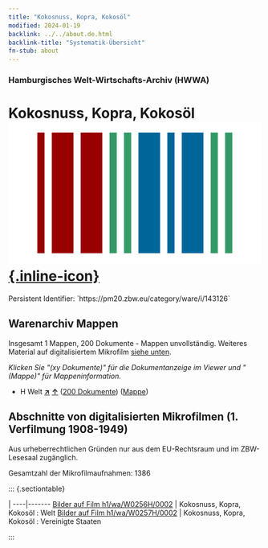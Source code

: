 ```yaml
---
title: "Kokosnuss, Kopra, Kokosöl"
modified: 2024-01-19
backlink: ../../about.de.html
backlink-title: "Systematik-Übersicht"
fn-stub: about
---
```


### Hamburgisches Welt-Wirtschafts-Archiv (HWWA)

# Kokosnuss, Kopra, Kokosöl &#160; [![Wikidata](/images/Wikidata-logo.svg "Wikidata"){.inline-icon}](http://www.wikidata.org/entity/Q3342808)

<div class="hint">Persistent Identifier: `https://pm20.zbw.eu/category/ware/i/143126`</div>







## Warenarchiv Mappen






Insgesamt 1 Mappen, 200 Dokumente - Mappen unvollständig. Weiteres Material auf digitalisiertem Mikrofilm [siehe unten](#filmsections).

_Klicken Sie "(xy Dokumente)" für die Dokumentanzeige im Viewer und "(Mappe)" für Mappeninformation._



- H Welt [**&nearr;**](../../../geo/i/141728/about.de.html "Welt (alle Mappen)") [**&uarr;**](../../../geo/about.de.html#H "Ländersystematik") (<a href="https://pm20.zbw.eu/iiifview/folder/wa/143126,141728" title="über: Kokosnuss, Kopra, Kokosöl : Welt" target="_blank">200 Dokumente</a>) ([Mappe](../../../../folder/wa/1431xx/143126/1417xx/141728/about.de.html))



<a id="filmsections" />

## Abschnitte von digitalisierten Mikrofilmen (1. Verfilmung 1908-1949)

<p>Aus urheberrechtlichen Gründen nur aus dem EU-Rechtsraum und im ZBW-Lesesaal zugänglich.</p>


<p>Gesamtzahl der Mikrofilmaufnahmen: 1386</p>





::: {.sectiontable}

 | 
----|-------
<a class="btn" href="https://pm20.zbw.eu/film/h1/wa/W0256H/0002" rel="nofollow">Bilder auf Film h1/wa/W0256H/0002</a> | Kokosnuss, Kopra, Kokosöl : Welt
<a class="btn" href="https://pm20.zbw.eu/film/h1/wa/W0257H/0002" rel="nofollow">Bilder auf Film h1/wa/W0257H/0002</a> | Kokosnuss, Kopra, Kokosöl : Vereinigte Staaten


:::
















